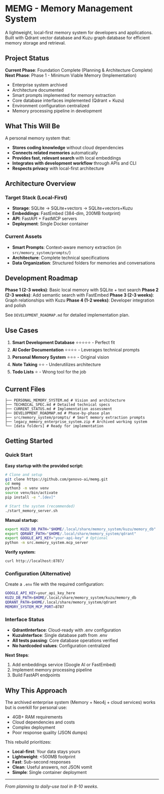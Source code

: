 # MEMG - Memory Management System

A lightweight, local-first memory system for developers and applications. Built with Qdrant vector database and Kuzu graph database for efficient memory storage and retrieval.

## Project Status

**Current Phase**: Foundation Complete (Planning & Architecture Complete)
**Next Phase**: Phase 1 - Minimum Viable Memory (Implementation)

- Enterprise system archived
- Architecture documented 
- Smart prompts implemented for memory extraction
- Core database interfaces implemented (Qdrant + Kuzu)
- Environment configuration centralized
- Memory processing pipeline in development

## What This Will Be

A personal memory system that:
- **Stores coding knowledge** without cloud dependencies
- **Connects related memories** automatically
- **Provides fast, relevant search** with local embeddings
- **Integrates with development workflow** through APIs and CLI
- **Respects privacy** with local-first architecture

## Architecture Overview

### Target Stack (Local-First)
- **Storage**: SQLite → SQLite+vectors → SQLite+vectors+Kuzu
- **Embeddings**: FastEmbed (384-dim, 200MB footprint)
- **API**: FastAPI + FastMCP servers
- **Deployment**: Single Docker container

### Current Assets
- **Smart Prompts**: Context-aware memory extraction (in `src/memory_system/prompts/`)
- **Architecture**: Complete technical specifications
- **Data Organization**: Structured folders for memories and conversations

## Development Roadmap

**Phase 1 (2-3 weeks)**: Basic local memory with SQLite + text search
**Phase 2 (2-3 weeks)**: Add semantic search with FastEmbed
**Phase 3 (2-3 weeks)**: Graph relationships with Kuzu
**Phase 4 (1-2 weeks)**: Developer integration and polish

See `DEVELOPMENT_ROADMAP.md` for detailed implementation plan.

## Use Cases

1. **Smart Development Database** ⭐⭐⭐⭐⭐ - Perfect fit
2. **AI Coder Documentation** ⭐⭐⭐⭐ - Leverages technical prompts
3. **Personal Memory System** ⭐⭐⭐ - Original vision
4. **Note Taking** ⭐⭐ - Underutilizes architecture
5. **Todo Lists** ⭐ - Wrong tool for the job

## Current Files

```
├── PERSONAL_MEMORY_SYSTEM.md # Vision and architecture
├── TECHNICAL_SPEC.md # Detailed technical specs
├── CURRENT_STATUS.md # Implementation assessment
├── DEVELOPMENT_ROADMAP.md # Phase-by-phase plan
├── src/memory_system/prompts/ # Smart memory extraction prompts
├── legacy_memory_enterprise_system.zip # Archived working system
└── [data folders] # Ready for implementation
```

## Getting Started

### Quick Start

**Easy startup with the provided script:**
```bash
# Clone and setup
git clone https://github.com/genovo-ai/memg.git
cd memg
python3 -m venv venv
source venv/bin/activate
pip install -e ".[dev]"

# Start the system (recommended)
./start_memory_server.sh
```

**Manual startup:**
```bash
export KUZU_DB_PATH="$HOME/.local/share/memory_system/kuzu/memory_db"
export QDRANT_PATH="$HOME/.local/share/memory_system/qdrant"
export GOOGLE_API_KEY="your-api-key" # Optional
python -m src.memory_system.mcp_server
```

**Verify system:**
```bash
curl http://localhost:8787/
```

### Configuration (Alternative)

Create a `.env` file with the required configuration:

```bash
GOOGLE_API_KEY=your_api_key_here
KUZU_DB_PATH=$HOME/.local/share/memory_system/kuzu/memory_db
QDRANT_PATH=$HOME/.local/share/memory_system/qdrant
MEMORY_SYSTEM_MCP_PORT=8787
```

### Interface Status 

- **QdrantInterface**: Cloud-ready with .env configuration
- **KuzuInterface**: Single database path from .env
- **All tests passing**: Core database operations verified
- **No hardcoded values**: Configuration centralized

**Next Steps**:
1. Add embeddings service (Google AI or FastEmbed)
2. Implement memory processing pipeline
3. Build FastAPI endpoints

## Why This Approach

The archived enterprise system (Memory + Neo4j + cloud services) works but is overkill for personal use:
- 4GB+ RAM requirements
- Cloud dependencies and costs
- Complex deployment
- Poor response quality (JSON dumps)

This rebuild prioritizes:
- **Local-first**: Your data stays yours
- **Lightweight**: <500MB footprint
- **Fast**: Sub-second responses
- **Clean**: Useful answers, not JSON vomit
- **Simple**: Single container deployment

---

*From planning to daily-use tool in 8-10 weeks.*
